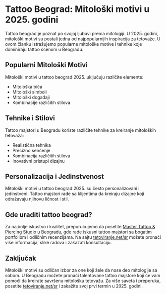 # Tattoo Beograd: Mitološki motivi u 2025. godini

Tattoo beograd je poznat po svojoj ljubavi prema mitologiji. U 2025. godini, mitološki motivi su postali jedna od najpopularnijih inspiracija za tetovaže. U ovom članku istražujemo popularne mitološke motive i tehnike koje dominiraju tattoo scenom u Beogradu.

## Popularni Mitološki Motivi

Mitološki motivi u tattoo beograd 2025. uključuju različite elemente:
- Mitološka bića
- Mitološki simboli
- Mitološki događaji
- Kombinacije različitih stilova

## Tehnike i Stilovi

Tattoo majstori u Beogradu koriste različite tehnike za kreiranje mitoloških tetovaža:
- Realistična tehnika
- Precizno senčenje
- Kombinacija različitih stilova
- Inovativni pristupi dizajnu

## Personalizacija i Jedinstvenost

Mitološki motivi u tattoo beograd 2025. su često personalizovani i jedinstveni. Tattoo majstori rade sa klijentima da kreiraju dizajne koji odražavaju njihovu ličnost i stil.

## Gde uraditi tattoo beograd?

Za najbolje iskustvo i kvalitet, preporučujemo da posetite [Master Tattoo & Piercing Studio](https://tetoviranje.net/sr/) u Beogradu, gde rade iskusni tattoo majstori sa bogatim portfoliom i odličnim recenzijama. Na sajtu [tetoviranje.net/sr](https://tetoviranje.net/sr/) možete pronaći više informacija, slike radova i zakazati konsultaciju.

## Zaključak

Mitološki motivi su odličan izbor za one koji žele da nose deo mitologije sa sobom. U Beogradu možete pronaći talentovane tattoo majstore koji će vam pomoći da kreirate savršenu mitološku tetovažu. Za više saveta i preporuka, posetite [tetoviranje.net/sr](https://tetoviranje.net/sr/) i zakažite svoj prvi termin u 2025. godini. 
